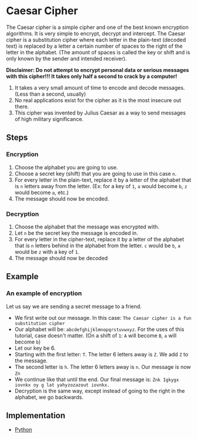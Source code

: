 # Caesar Cipher

The Caesar cipher is a simple cipher and one of the best known encryption algorithms. It is very simple to encrypt, decrypt and intercept. The Caesar cipher is a substitution cipher where each letter in the plain-text (decoded text) is replaced by a letter a certain number of spaces to the right of the letter in the alphabet. (The amount of spaces is called the key or shift and is only known by the sender and intended receiver).

**Disclaimer: Do not attempt to encrypt personal data or serious messages with this cipher!!! It takes only half a second to crack by a computer!**

1. It takes a very small amount of time to encode and decode messages. (Less than a second, usually)
2. No real applications exist for the cipher as it is the most insecure out there.
3. This cipher was invented by Julius Caesar as a way to send messages of high military significance.

## Steps

### Encryption

1. Choose the alphabet you are going to use.
2. Choose a secret key (shift) that you are going to use in this case `n`.
3. For every letter in the plain-text, replace it by a letter of the alphabet that is `n` letters away from the letter. (Ex: for a key of `1`, `a` would become `b`, `z` would become `a`, etc.)
4. The message should now be encoded.

### Decryption

1. Choose the alphabet that the message was encrypted with.
2. Let `n` be the secret key the message is encoded in.
3. For every letter in the cipher-text, replace it by a letter of the alphabet that is `n` letters behind in the alphabet from the letter. `c` would be `b`, `a` would be `z` with a key of `1`.
4. The message should now be decoded

## Example

### An example of encryption

Let us say we are sending a secret message to a friend.

- We first write out our message. In this case: `The Caesar cipher is a fun substitution cipher`
- Our alphabet will be: `abcdefghijklmnopqrstuvwxyz`. For the uses of this tutorial, case doesn't matter. (On a shift of `1`: `A` will become `B`, `a` will become `b`)
- Let our key be 6.
- Starting with the first letter: `T`. The letter 6 letters away is `Z`. We add `Z` to the message.
- The second letter is `h`. The letter 6 letters away is `n`. Our message is now `Zn`
- We continue like that until the end. Our final message is: `Znk Igkygx iovnkx oy g lat yahyzozazout iovnkx.`
- Decryption is the same way, except instead of going to the right in the alphabet, we go backwards.

## Implementation

- [Python](https://github.com/TheAlgorithms/Python/blob/master/ciphers/caesar_cipher.py)
